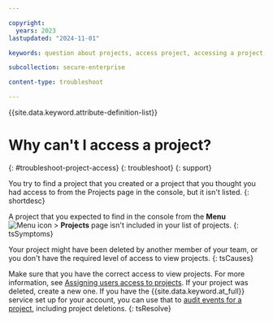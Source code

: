 ```yaml
---

copyright:
  years: 2023
lastupdated: "2024-11-01"

keywords: question about projects, access project, accessing a project, open project

subcollection: secure-enterprise

content-type: troubleshoot

---
```


{{site.data.keyword.attribute-definition-list}}

# Why can't I access a project?
{: #troubleshoot-project-access}
{: troubleshoot}
{: support}

You try to find a project that you created or a project that you thought you had access to from the Projects page in the console, but it isn't listed.
{: shortdesc}

A project that you expected to find in the console from the **Menu** ![Menu icon](../icons/icon_hamburger.svg "Menu") > **Projects** page isn't included in your list of projects.
{: tsSymptoms}

Your project might have been deleted by another member of your team, or you don't have the required level of access to view projects.
{: tsCauses}

Make sure that you have the correct access to view projects. For more information, see [Assigning users access to projects](/docs/secure-enterprise?topic=secure-enterprise-access-project). If your project was deleted, create a new one. If you have the {{site.data.keyword.at_full}} service set up for your account, you can use that to [audit events for a project](/docs/secure-enterprise?topic=secure-enterprise-at_events), including project deletions.
{: tsResolve}
